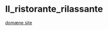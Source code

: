 # Il_ristorante_rilassante

<a href="http://juliehbjerning.dk/kea/05-teknik/il-ristorante/index.html"> domæne site</a>